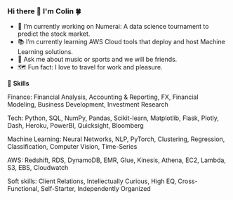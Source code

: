 ### Hi there 👋 I'm Colin 🍀

- 📌 I’m currently working on Numerai: A data science tournament to predict the stock market.
- 📚 I’m currently learning AWS Cloud tools that deploy and host Machine Learning solutions.
- 💬 Ask me about music or sports and we will be friends.
- 🗺️ Fun fact: I love to travel for work and pleasure.

🚀 **Skills**

Finance:  Financial Analysis, Accounting & Reporting, FX, Financial Modeling, Business Development, Investment Research

Tech:  Python, SQL, NumPy, Pandas, Scikit-learn, Matplotlib, Flask, Plotly, Dash, Heroku, PowerBI, Quicksight, Bloomberg

Machine Learning:  Neural Networks, NLP, PyTorch, Clustering, Regression, Classification, Computer Vision, Time-Series

AWS:  Redshift, RDS, DynamoDB, EMR, Glue, Kinesis, Athena, EC2, Lambda, S3, EBS, Cloudwatch

Soft skills:  Client Relations, Intellectually Curious, High EQ, Cross-Functional, Self-Starter, Independently Organized

<!--

Here are some ideas to get you started:
what else can i add? 

